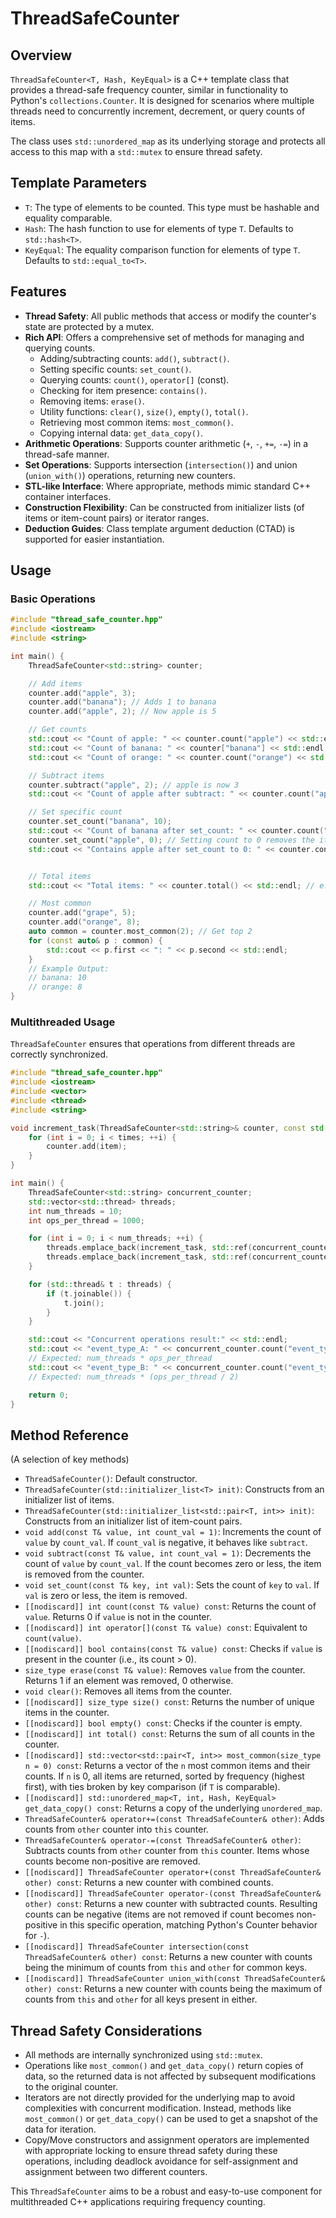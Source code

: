 # ThreadSafeCounter

## Overview

`ThreadSafeCounter<T, Hash, KeyEqual>` is a C++ template class that provides a thread-safe frequency counter, similar in functionality to Python's `collections.Counter`. It is designed for scenarios where multiple threads need to concurrently increment, decrement, or query counts of items.

The class uses `std::unordered_map` as its underlying storage and protects all access to this map with a `std::mutex` to ensure thread safety.

## Template Parameters

-   `T`: The type of elements to be counted. This type must be hashable and equality comparable.
-   `Hash`: The hash function to use for elements of type `T`. Defaults to `std::hash<T>`.
-   `KeyEqual`: The equality comparison function for elements of type `T`. Defaults to `std::equal_to<T>`.

## Features

-   **Thread Safety**: All public methods that access or modify the counter's state are protected by a mutex.
-   **Rich API**: Offers a comprehensive set of methods for managing and querying counts.
    -   Adding/subtracting counts: `add()`, `subtract()`.
    -   Setting specific counts: `set_count()`.
    -   Querying counts: `count()`, `operator[]` (const).
    -   Checking for item presence: `contains()`.
    -   Removing items: `erase()`.
    -   Utility functions: `clear()`, `size()`, `empty()`, `total()`.
    -   Retrieving most common items: `most_common()`.
    -   Copying internal data: `get_data_copy()`.
-   **Arithmetic Operations**: Supports counter arithmetic (`+`, `-`, `+=`, `-=`) in a thread-safe manner.
-   **Set Operations**: Supports intersection (`intersection()`) and union (`union_with()`) operations, returning new counters.
-   **STL-like Interface**: Where appropriate, methods mimic standard C++ container interfaces.
-   **Construction Flexibility**: Can be constructed from initializer lists (of items or item-count pairs) or iterator ranges.
-   **Deduction Guides**: Class template argument deduction (CTAD) is supported for easier instantiation.

## Usage

### Basic Operations

```cpp
#include "thread_safe_counter.hpp"
#include <iostream>
#include <string>

int main() {
    ThreadSafeCounter<std::string> counter;

    // Add items
    counter.add("apple", 3);
    counter.add("banana"); // Adds 1 to banana
    counter.add("apple", 2); // Now apple is 5

    // Get counts
    std::cout << "Count of apple: " << counter.count("apple") << std::endl;   // Output: 5
    std::cout << "Count of banana: " << counter["banana"] << std::endl; // Output: 1
    std::cout << "Count of orange: " << counter.count("orange") << std::endl; // Output: 0

    // Subtract items
    counter.subtract("apple", 2); // apple is now 3
    std::cout << "Count of apple after subtract: " << counter.count("apple") << std::endl; // Output: 3

    // Set specific count
    counter.set_count("banana", 10);
    std::cout << "Count of banana after set_count: " << counter.count("banana") << std::endl; // Output: 10
    counter.set_count("apple", 0); // Setting count to 0 removes the item
    std::cout << "Contains apple after set_count to 0: " << counter.contains("apple") << std::endl; // Output: 0 (false)


    // Total items
    std::cout << "Total items: " << counter.total() << std::endl; // e.g., 10 (if only banana:10 exists)

    // Most common
    counter.add("grape", 5);
    counter.add("orange", 8);
    auto common = counter.most_common(2); // Get top 2
    for (const auto& p : common) {
        std::cout << p.first << ": " << p.second << std::endl;
    }
    // Example Output:
    // banana: 10
    // orange: 8
}

```

### Multithreaded Usage

`ThreadSafeCounter` ensures that operations from different threads are correctly synchronized.

```cpp
#include "thread_safe_counter.hpp"
#include <iostream>
#include <vector>
#include <thread>
#include <string>

void increment_task(ThreadSafeCounter<std::string>& counter, const std::string& item, int times) {
    for (int i = 0; i < times; ++i) {
        counter.add(item);
    }
}

int main() {
    ThreadSafeCounter<std::string> concurrent_counter;
    std::vector<std::thread> threads;
    int num_threads = 10;
    int ops_per_thread = 1000;

    for (int i = 0; i < num_threads; ++i) {
        threads.emplace_back(increment_task, std::ref(concurrent_counter), "event_type_A", ops_per_thread);
        threads.emplace_back(increment_task, std::ref(concurrent_counter), "event_type_B", ops_per_thread / 2);
    }

    for (std::thread& t : threads) {
        if (t.joinable()) {
            t.join();
        }
    }

    std::cout << "Concurrent operations result:" << std::endl;
    std::cout << "event_type_A: " << concurrent_counter.count("event_type_A") << std::endl;
    // Expected: num_threads * ops_per_thread
    std::cout << "event_type_B: " << concurrent_counter.count("event_type_B") << std::endl;
    // Expected: num_threads * (ops_per_thread / 2)

    return 0;
}
```

## Method Reference

(A selection of key methods)

-   `ThreadSafeCounter()`: Default constructor.
-   `ThreadSafeCounter(std::initializer_list<T> init)`: Constructs from an initializer list of items.
-   `ThreadSafeCounter(std::initializer_list<std::pair<T, int>> init)`: Constructs from an initializer list of item-count pairs.
-   `void add(const T& value, int count_val = 1)`: Increments the count of `value` by `count_val`. If `count_val` is negative, it behaves like `subtract`.
-   `void subtract(const T& value, int count_val = 1)`: Decrements the count of `value` by `count_val`. If the count becomes zero or less, the item is removed from the counter.
-   `void set_count(const T& key, int val)`: Sets the count of `key` to `val`. If `val` is zero or less, the item is removed.
-   `[[nodiscard]] int count(const T& value) const`: Returns the count of `value`. Returns 0 if `value` is not in the counter.
-   `[[nodiscard]] int operator[](const T& value) const`: Equivalent to `count(value)`.
-   `[[nodiscard]] bool contains(const T& value) const`: Checks if `value` is present in the counter (i.e., its count > 0).
-   `size_type erase(const T& value)`: Removes `value` from the counter. Returns 1 if an element was removed, 0 otherwise.
-   `void clear()`: Removes all items from the counter.
-   `[[nodiscard]] size_type size() const`: Returns the number of unique items in the counter.
-   `[[nodiscard]] bool empty() const`: Checks if the counter is empty.
-   `[[nodiscard]] int total() const`: Returns the sum of all counts in the counter.
-   `[[nodiscard]] std::vector<std::pair<T, int>> most_common(size_type n = 0) const`: Returns a vector of the `n` most common items and their counts. If `n` is 0, all items are returned, sorted by frequency (highest first), with ties broken by key comparison (if `T` is comparable).
-   `[[nodiscard]] std::unordered_map<T, int, Hash, KeyEqual> get_data_copy() const`: Returns a copy of the underlying `unordered_map`.
-   `ThreadSafeCounter& operator+=(const ThreadSafeCounter& other)`: Adds counts from `other` counter into `this` counter.
-   `ThreadSafeCounter& operator-=(const ThreadSafeCounter& other)`: Subtracts counts from `other` counter from `this` counter. Items whose counts become non-positive are removed.
-   `[[nodiscard]] ThreadSafeCounter operator+(const ThreadSafeCounter& other) const`: Returns a new counter with combined counts.
-   `[[nodiscard]] ThreadSafeCounter operator-(const ThreadSafeCounter& other) const`: Returns a new counter with subtracted counts. Resulting counts can be negative (items are not removed if count becomes non-positive in this specific operation, matching Python's Counter behavior for `-`).
-   `[[nodiscard]] ThreadSafeCounter intersection(const ThreadSafeCounter& other) const`: Returns a new counter with counts being the minimum of counts from `this` and `other` for common keys.
-   `[[nodiscard]] ThreadSafeCounter union_with(const ThreadSafeCounter& other) const`: Returns a new counter with counts being the maximum of counts from `this` and `other` for all keys present in either.

## Thread Safety Considerations

-   All methods are internally synchronized using `std::mutex`.
-   Operations like `most_common()` and `get_data_copy()` return copies of data, so the returned data is not affected by subsequent modifications to the original counter.
-   Iterators are not directly provided for the underlying map to avoid complexities with concurrent modification. Instead, methods like `most_common()` or `get_data_copy()` can be used to get a snapshot of the data for iteration.
-   Copy/Move constructors and assignment operators are implemented with appropriate locking to ensure thread safety during these operations, including deadlock avoidance for self-assignment and assignment between two different counters.

This `ThreadSafeCounter` aims to be a robust and easy-to-use component for multithreaded C++ applications requiring frequency counting.
